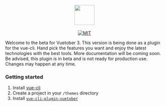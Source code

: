 <p align="center">
    <img height="64px" src="http://i.imgur.com/Ia3H0Ae.png" /><br />
    <br />
    <a href="https://github.com/scottbedard/oc-vuetober-theme/blob/master/LICENSE">
        <img src="https://img.shields.io/badge/license-MIT-blue.svg" alt="MIT" />
    </a>
</p>

Welcome to the beta for Vuetober 3. This version is being done as a plugin for the vue-cli. Hand pick the features you want and enjoy the latest technologies with the best tools. More documentation will be coming soon. Be advised, this plugin is in beta and is not ready for production use. Changes may happen at any time.

### Getting started

1. Install [vue-cli](https://cli.vuejs.org/guide/installation.html)
2. Create a project in your `/themes` directory
3. Install [`vue-cli-plugin-vuetober`](https://www.npmjs.com/package/vue-cli-plugin-vuetober)
